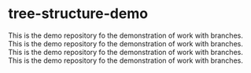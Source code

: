 # tree-structure-demo
This is the demo repository fo the demonstration of work with branches.
This is the demo repository fo the demonstration of work with branches.
This is the demo repository fo the demonstration of work with branches.
This is the demo repository fo the demonstration of work with branches.
